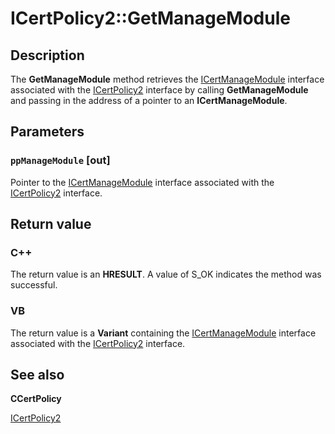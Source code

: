# ICertPolicy2::GetManageModule

## Description

The **GetManageModule** method retrieves the [ICertManageModule](https://learn.microsoft.com/windows/desktop/api/certmod/nn-certmod-icertmanagemodule) interface associated with the [ICertPolicy2](https://learn.microsoft.com/windows/desktop/api/certpol/nn-certpol-icertpolicy2) interface by calling **GetManageModule** and passing in the address of a pointer to an **ICertManageModule**.

## Parameters

### `ppManageModule` [out]

Pointer to the [ICertManageModule](https://learn.microsoft.com/windows/desktop/api/certmod/nn-certmod-icertmanagemodule) interface associated with the [ICertPolicy2](https://learn.microsoft.com/windows/desktop/api/certpol/nn-certpol-icertpolicy2) interface.

## Return value

### C++

The return value is an **HRESULT**. A value of S_OK indicates the method was successful.

### VB

The return value is a **Variant** containing the [ICertManageModule](https://learn.microsoft.com/windows/desktop/api/certmod/nn-certmod-icertmanagemodule) interface associated with the [ICertPolicy2](https://learn.microsoft.com/windows/desktop/api/certpol/nn-certpol-icertpolicy2) interface.

## See also

**CCertPolicy**

[ICertPolicy2](https://learn.microsoft.com/windows/desktop/api/certpol/nn-certpol-icertpolicy2)